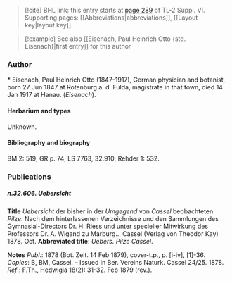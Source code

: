 > [!cite] BHL link: this entry starts at [page 289](https://www.biodiversitylibrary.org/item/103835#page/299/mode/1up) of TL-2 Suppl. VI.
> Supporting pages: [[Abbreviations|abbreviations]], [[Layout key|layout key]].

> [!example] See also [[Eisenach, Paul Heinrich Otto {std. Eisenach}|first entry]] for this author

### Author

\* Eisenach, Paul Heinrich Otto (1847-1917), German physician and botanist, born 27 Jun 1847 at Rotenburg a. d. Fulda, magistrate in that town, died 14 Jan 1917 at Hanau. (*Eisenach*).

#### Herbarium and types

Unknown.

#### Bibliography and biography

BM 2: 519; GR p. 74; LS 7763, 32.910; Rehder 1: 532.

### Publications

##### n.32.606. Uebersicht

**Title**
*Uebersicht* der bisher in der *Umgegend* von *Cassel* beobachteten *Pilze*. Nach dem hinterlassenen Verzeichnisse und den Sammlungen des Gymnasial-Directors Dr. H. Riess und unter specieller Mitwirkung des Professors Dr. A. Wigand zu Marburg... Cassel (Verlag von Theodor Kay) 1878. Oct.
**Abbreviated title**: *Uebers. Pilze Cassel*.

**Notes**
*Publ*.: 1878 (Bot. Zeit. 14 Feb 1879), cover-t.p., p. \[i-iv\], \[1\]-36. *Copies*: B, BM, Cassel. – Issued in Ber. Vereins Naturk. Cassel 24/25. 1878.
*Ref*.: F.Th., Hedwigia 18(2): 31-32. Feb 1879 (rev.).

